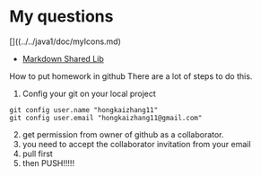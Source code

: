 # My questions
[]((../../java1/doc/myIcons.md)
* [Markdown Shared Lib](../../java1/doc/myIcons.md)

How to put homework in github
    There are a lot of steps to do this.
1. Config your git on your local project
```DOS
git config user.name "hongkaizhang11"
git config user.email "hongkaizhang11@gmail.com"
```
2. get permission from owner of github as a collaborator.
3. you need to accept the collaborator invitation from your email
4. pull first
5. then PUSH!!!!!
